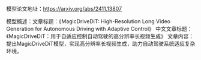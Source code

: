 模型论文地址：https://arxiv.org/abs/2411.13807

模型概述：文章标题：《MagicDriveDiT: High-Resolution Long Video Generation for Autonomous Driving with Adaptive Control》
中文文章标题：《MagicDriveDiT：用于自适应控制自动驾驶的高分辨率长视频生成》
文章内容：提出MagicDriveDiT模型，实现高分辨率长视频生成，助力自动驾驶系统适应复杂环境。
